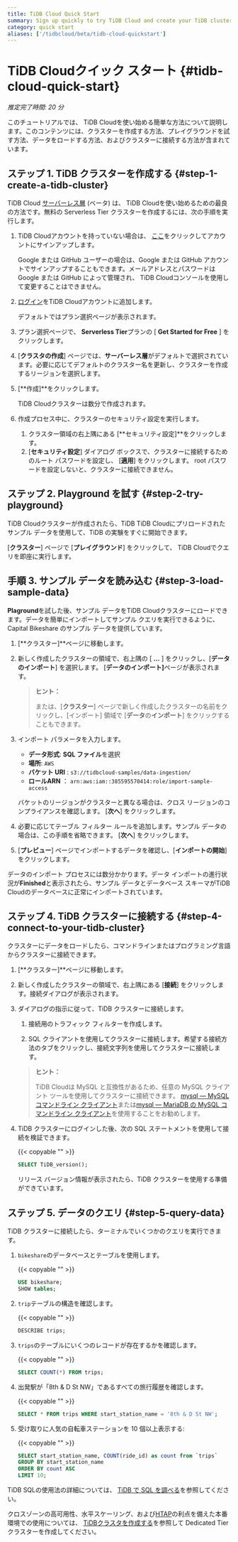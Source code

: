 ```yaml
---
title: TiDB Cloud Quick Start
summary: Sign up quickly to try TiDB Cloud and create your TiDB cluster.
category: quick start
aliases: ['/tidbcloud/beta/tidb-cloud-quickstart']
---
```


# TiDB Cloudクイック スタート {#tidb-cloud-quick-start}

*推定完了時間: 20 分*

このチュートリアルでは、 TiDB Cloudを使い始める簡単な方法について説明します。このコンテンツには、クラスターを作成する方法、プレイグラウンドを試す方法、データをロードする方法、およびクラスターに接続する方法が含まれています。

## ステップ 1. TiDB クラスターを作成する {#step-1-create-a-tidb-cluster}

TiDB Cloud [サーバーレス層](/tidb-cloud/select-cluster-tier.md#serverless-tier-beta) (ベータ) は、 TiDB Cloudを使い始めるための最良の方法です。無料の Serverless Tier クラスターを作成するには、次の手順を実行します。

1.  TiDB Cloudアカウントを持っていない場合は、 [ここ](https://tidbcloud.com/free-trial)をクリックしてアカウントにサインアップします。

    Google または GitHub ユーザーの場合は、Google または GitHub アカウントでサインアップすることもできます。メールアドレスとパスワードは Google または GitHub によって管理され、 TiDB Cloudコンソールを使用して変更することはできません。

2.  [ログイン](https://tidbcloud.com/)をTiDB Cloudアカウントに追加します。

    デフォルトではプラン選択ページが表示されます。

3.  プラン選択ページで、 **Serverless Tier**プランの [ <strong>Get Started for Free</strong> ] をクリックします。

4.  [**クラスタの作成**] ページでは、<strong>サーバーレス層</strong>がデフォルトで選択されています。必要に応じてデフォルトのクラスター名を更新し、クラスターを作成するリージョンを選択します。

5.  [**作成]**をクリックします。

    TiDB Cloudクラスターは数分で作成されます。

6.  作成プロセス中に、クラスターのセキュリティ設定を実行します。

    1.  クラスター領域の右上隅にある [**セキュリティ設定]**をクリックします。
    2.  [**セキュリティ設定**] ダイアログ ボックスで、クラスターに接続するためのルート パスワードを設定し、 [<strong>適用</strong>] をクリックします。 root パスワードを設定しないと、クラスターに接続できません。

## ステップ 2. Playground を試す {#step-2-try-playground}

TiDB Cloudクラスターが作成されたら、TiDB TiDB Cloudにプリロードされたサンプル データを使用して、TiDB の実験をすぐに開始できます。

[**クラスター**] ページで [<strong>プレイグラウンド</strong>] をクリックして、 TiDB Cloudでクエリを即座に実行します。

## 手順 3. サンプル データを読み込む {#step-3-load-sample-data}

**Plaground**を試した後、サンプル データをTiDB Cloudクラスターにロードできます。データを簡単にインポートしてサンプル クエリを実行できるように、Capital Bikeshare のサンプル データを提供しています。

1.  [**クラスター]**ページに移動します。

2.  新しく作成したクラスターの領域で、右上隅の [ **...** ] をクリックし、[<strong>データのインポート</strong>] を選択します。 [<strong>データのインポート]</strong>ページが表示されます。

    > **ヒント：**
    >
    > または、[**クラスター**] ページで新しく作成したクラスターの名前をクリックし、[インポート] 領域で [<strong>データ</strong>の<strong>インポート</strong>] をクリックすることもできます。

3.  インポート パラメータを入力します。

    -   **データ形式**: <strong>SQL ファイル</strong>を選択
    -   **場所**: `AWS`
    -   **バケット URI** : `s3://tidbcloud-samples/data-ingestion/`
    -   **ロールARN** ： `arn:aws:iam::385595570414:role/import-sample-access`

    バケットのリージョンがクラスターと異なる場合は、クロス リージョンのコンプライアンスを確認します。 [**次へ**] をクリックします。

4.  必要に応じてテーブル フィルター ルールを追加します。サンプル データの場合は、この手順を省略できます。 [**次へ**] をクリックします。

5.  [**プレビュー**] ページでインポートするデータを確認し、[<strong>インポートの開始</strong>] をクリックします。

データのインポート プロセスには数分かかります。データ インポートの進行状況が**Finished**と表示されたら、サンプル データとデータベース スキーマがTiDB Cloudのデータベースに正常にインポートされています。

## ステップ 4. TiDB クラスターに接続する {#step-4-connect-to-your-tidb-cluster}

クラスターにデータをロードしたら、コマンドラインまたはプログラミング言語からクラスターに接続できます。

1.  [**クラスター]**ページに移動します。

2.  新しく作成したクラスターの領域で、右上隅にある [**接続**] をクリックします。接続ダイアログが表示されます。

3.  ダイアログの指示に従って、TiDB クラスターに接続します。

    1.  接続用のトラフィック フィルターを作成します。

    2.  SQL クライアントを使用してクラスターに接続します。希望する接続方法のタブをクリックし、接続文字列を使用してクラスターに接続します。

    > **ヒント：**
    >
    > TiDB Cloudは MySQL と互換性があるため、任意の MySQL クライアント ツールを使用してクラスターに接続できます。 [mysql — MySQL コマンドライン クライアント](https://dev.mysql.com/doc/refman/8.0/en/mysql.html)または[mysql — MariaDB の MySQL コマンドライン クライアント](https://mariadb.com/kb/en/mysql-command-line-client/)を使用することをお勧めします。

4.  TiDB クラスターにログインした後、次の SQL ステートメントを使用して接続を検証できます。

    {{< copyable "" >}}

    ```sql
    SELECT TiDB_version();
    ```

    リリース バージョン情報が表示されたら、TiDB クラスターを使用する準備ができています。

## ステップ 5. データのクエリ {#step-5-query-data}

TiDB クラスターに接続したら、ターミナルでいくつかのクエリを実行できます。

1.  `bikeshare`のデータベースとテーブルを使用します。

    {{< copyable "" >}}

    ```sql
    USE bikeshare;
    SHOW tables;
    ```

2.  `trip`テーブルの構造を確認します。

    {{< copyable "" >}}

    ```sql
    DESCRIBE trips;
    ```

3.  `trips`のテーブルにいくつのレコードが存在するかを確認します。

    {{< copyable "" >}}

    ```sql
    SELECT COUNT(*) FROM trips;
    ```

4.  出発駅が「8th &amp; D St NW」であるすべての旅行履歴を確認します。

    {{< copyable "" >}}

    ```sql
    SELECT * FROM trips WHERE start_station_name = '8th & D St NW';
    ```

5.  受け取りに人気の自転車ステーションを 10 個以上表示する:

    {{< copyable "" >}}

    ```sql
    SELECT start_station_name, COUNT(ride_id) as count from `trips`
    GROUP BY start_station_name
    ORDER BY count ASC
    LIMIT 10;
    ```

TiDB SQLの使用法の詳細については、 [TiDB で SQL を調べる](/basic-sql-operations.md)を参照してください。

クロスゾーンの高可用性、水平スケーリング、および[HTAP](https://en.wikipedia.org/wiki/Hybrid_transactional/analytical_processing)の利点を備えた本番環境での使用については、 [TiDBクラスタを作成する](/tidb-cloud/create-tidb-cluster.md)を参照して Dedicated Tier クラスターを作成してください。

